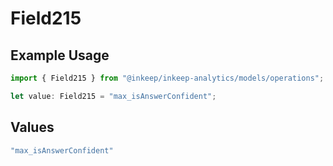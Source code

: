 # Field215

## Example Usage

```typescript
import { Field215 } from "@inkeep/inkeep-analytics/models/operations";

let value: Field215 = "max_isAnswerConfident";
```

## Values

```typescript
"max_isAnswerConfident"
```